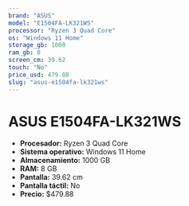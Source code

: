 ```yaml
---
brand: "ASUS"
model: "E1504FA-LK321WS"
processor: "Ryzen 3 Quad Core"
os: "Windows 11 Home"
storage_gb: 1000
ram_gb: 8
screen_cm: 39.62
touch: "No"
price_usd: 479.88
slug: "asus-e1504fa-lk321ws"
---
```


# ASUS E1504FA-LK321WS

- **Procesador:** Ryzen 3 Quad Core
- **Sistema operativo:** Windows 11 Home
- **Almacenamiento:** 1000 GB
- **RAM:** 8 GB
- **Pantalla:** 39.62 cm
- **Pantalla táctil:** No
- **Precio:** $479.88
